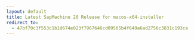 ```yaml
---
layout: default
title: Latest SapMachine 20 Release for macos-x64-installer
redirect_to:
  - 47bf70c3f553c1b1d674e023f7967646cd09565b4f649a6ad2756c3831c193ca
---
```

